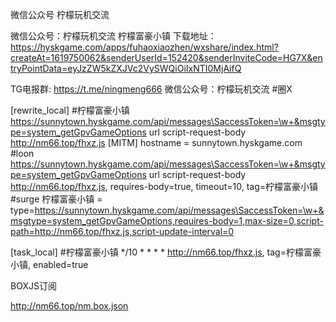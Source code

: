 微信公众号 柠檬玩机交流

微信公众号：柠檬玩机交流
柠檬富豪小镇
下载地址：
https://hyskgame.com/apps/fuhaoxiaozhen/wxshare/index.html?createAt=1619750062&senderUserId=152420&senderInviteCode=HG7X&entryPointData=eyJzZW5kZXJVc2VySWQiOiIxNTI0MjAifQ

TG电报群: https://t.me/ningmeng666
微信公众号：柠檬玩机交流
#圈X

[rewrite_local]
#柠檬富豪小镇
https://sunnytown.hyskgame.com/api/messages\SaccessToken=\w+&msgtype=system_getGpvGameOptions url script-request-body http://nm66.top/fhxz.js
[MITM]
hostname = sunnytown.hyskgame.com
#loon
https://sunnytown.hyskgame.com/api/messages\SaccessToken=\w+&msgtype=system_getGpvGameOptions url script-request-body http://nm66.top/fhxz.js, requires-body=true, timeout=10, tag=柠檬富豪小镇
#surge
柠檬富豪小镇 = type=https://sunnytown.hyskgame.com/api/messages\SaccessToken=\w+&msgtype=system_getGpvGameOptions,requires-body=1,max-size=0,script-path=http://nm66.top/fhxz.js,script-update-interval=0


[task_local]
#柠檬富豪小镇
*/10 * * * * http://nm66.top/fhxz.js, tag=柠檬富豪小镇, enabled=true

BOXJS订阅

http://nm66.top/nm.box.json
